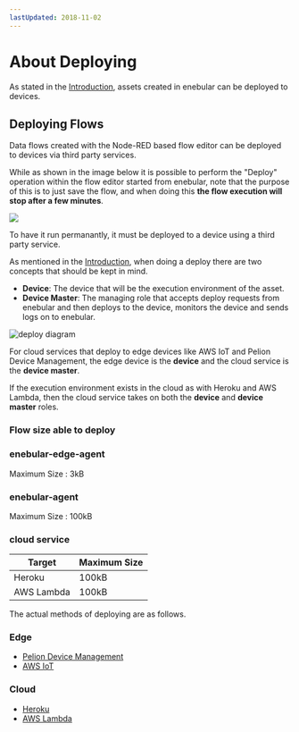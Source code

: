 ```yaml
---
lastUpdated: 2018-11-02
---
```


# About Deploying

As stated in the [Introduction](../INDEX.md), assets created in enebular can be deployed to devices.

## Deploying Flows

Data flows created with the Node-RED based flow editor can be deployed to devices via third party services.

While as shown in the image below it is possible to perform the "Deploy" operation within the flow editor started from enebular, note that the purpose of this is to just save the flow, and when doing this **the flow execution will stop after a few minutes**.

![](https://i.gyazo.com/bfb9c0e25ad5e4a372a149336bdef8b8.png)

To have it run permanantly, it must be deployed to a device using a third party service.

As mentioned in the [Introduction](../INDEX.md), when doing a deploy there are two concepts that should be kept in mind.

- **Device**: The device that will be the execution environment of the asset.
- **Device Master**: The managing role that accepts deploy requests from enebular and then deploys to the device, monitors the device and sends logs on to enebular.

![deploy diagram](../_asset/images/Introduction/enebular-developers-deploy.png)

For cloud services that deploy to edge devices like AWS IoT and Pelion Device Management, the edge device is the **device** and the cloud service is the **device master**.

If the execution environment exists in the cloud as with Heroku and AWS Lambda, then the cloud service takes on both the **device** and **device master** roles.

### Flow size able to deploy

### enebular-edge-agent

Maximum Size : 3kB

### enebular-agent

Maximum Size : 100kB

### cloud service

| Target | Maximum Size |
| --- | --- |
| Heroku | 100kB |
| AWS Lambda | 100kB |

The actual methods of deploying are as follows.

### Edge

* [Pelion Device Management](./DeployFlow/mbed/index.md)
* [AWS IoT](./DeployFlow/AWSIoT/index.md)

### Cloud

* [Heroku](./DeployFlow/Heroku/index.md)
* [AWS Lambda](./DeployFlow/Lambda/index.md)
